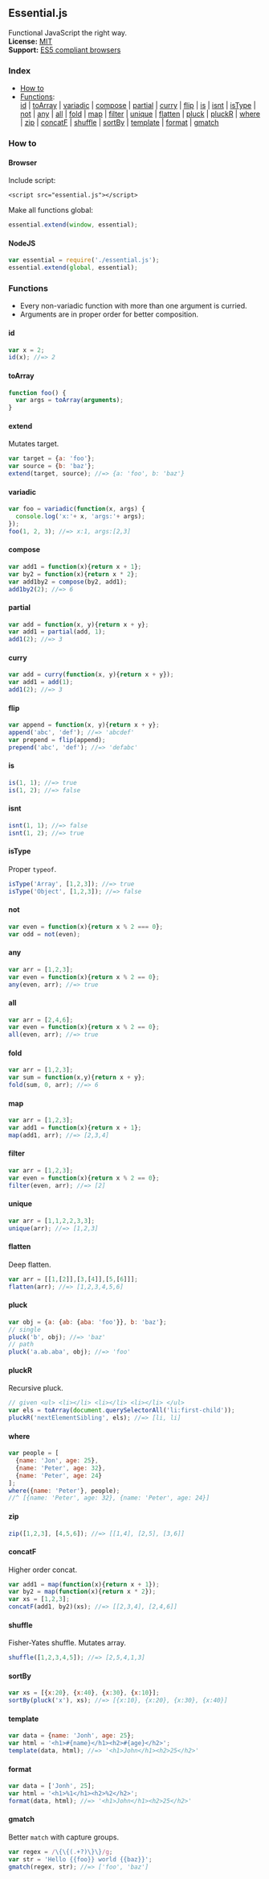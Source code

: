 ## Essential.js

Functional JavaScript the right way.  
**License:** [MIT](http://opensource.org/licenses/MIT)  
**Support:** [ES5 compliant browsers](http://kangax.github.io/es5-compat-table/)

### Index

- [How to](https://github.com/elclanrs/essential.js#how-to)
- [Functions](https://github.com/elclanrs/essential.js#functions):  
[id](https://github.com/elclanrs/essential.js#id) | 
[toArray](https://github.com/elclanrs/essential.js#toArray) | 
[variadic](https://github.com/elclanrs/essential.js#variadic) | 
[compose](https://github.com/elclanrs/essential.js#compose) | 
[partial](https://github.com/elclanrs/essential.js#partial) | 
[curry](https://github.com/elclanrs/essential.js#curry) | 
[flip](https://github.com/elclanrs/essential.js#flip) | 
[is](https://github.com/elclanrs/essential.js#is) | 
[isnt](https://github.com/elclanrs/essential.js#isnt) | 
[isType](https://github.com/elclanrs/essential.js#istype) | 
[not](https://github.com/elclanrs/essential.js#not) | 
[any](https://github.com/elclanrs/essential.js#any) | 
[all](https://github.com/elclanrs/essential.js#all) | 
[fold](https://github.com/elclanrs/essential.js#fold) | 
[map](https://github.com/elclanrs/essential.js#map) | 
[filter](https://github.com/elclanrs/essential.js#filter) | 
[unique](https://github.com/elclanrs/essential.js#unique) | 
[flatten](https://github.com/elclanrs/essential.js#flatten) | 
[pluck](https://github.com/elclanrs/essential.js#pluck) | 
[pluckR](https://github.com/elclanrs/essential.js#pluckr) | 
[where](https://github.com/elclanrs/essential.js#where) | 
[zip](https://github.com/elclanrs/essential.js#zip) | 
[concatF](https://github.com/elclanrs/essential.js#concatf) | 
[shuffle](https://github.com/elclanrs/essential.js#shuffle) | 
[sortBy](https://github.com/elclanrs/essential.js#sortbsortby) | 
[template](https://github.com/elclanrs/essential.js#template) | 
[format](https://github.com/elclanrs/essential.js#format) | 
[gmatch](https://github.com/elclanrs/essential.js#gmatch)

### How to

#### Browser
Include script:
```
<script src="essential.js"></script>
```
Make all functions global:
```javascript
essential.extend(window, essential);
```

#### NodeJS
```javascript
var essential = require('./essential.js');
essential.extend(global, essential);
```

### Functions

- Every non-variadic function with more than one argument is curried.
- Arguments are in proper order for better composition.

#### id
```javascript
var x = 2;
id(x); //=> 2
```

#### toArray
```javascript
function foo() {
  var args = toArray(arguments);
}
```

#### extend
Mutates target.
```javascript
var target = {a: 'foo'};
var source = {b: 'baz'};
extend(target, source); //=> {a: 'foo', b: 'baz'}
```

#### variadic
```javascript
var foo = variadic(function(x, args) {
  console.log('x:'+ x, 'args:'+ args);
});
foo(1, 2, 3); //=> x:1, args:[2,3]
```

#### compose
```javascript
var add1 = function(x){return x + 1};
var by2 = function(x){return x * 2};
var add1by2 = compose(by2, add1);
add1by2(2); //=> 6
```

#### partial
```javascript
var add = function(x, y){return x + y};
var add1 = partial(add, 1);
add1(2); //=> 3
```

#### curry
```javascript
var add = curry(function(x, y){return x + y});
var add1 = add(1);
add1(2); //=> 3
```

#### flip
```javascript
var append = function(x, y){return x + y};
append('abc', 'def'); //=> 'abcdef'
var prepend = flip(append);
prepend('abc', 'def'); //=> 'defabc'
```

#### is
```javascript
is(1, 1); //=> true
is(1, 2); //=> false
```

#### isnt
```javascript
isnt(1, 1); //=> false
isnt(1, 2); //=> true
```

#### isType
Proper `typeof`.
```javascript
isType('Array', [1,2,3]); //=> true
isType('Object', [1,2,3]); //=> false
```

#### not
```javascript
var even = function(x){return x % 2 === 0};
var odd = not(even);
```

#### any
```javascript
var arr = [1,2,3];
var even = function(x){return x % 2 == 0};
any(even, arr); //=> true
```

#### all
```javascript
var arr = [2,4,6];
var even = function(x){return x % 2 == 0};
all(even, arr); //=> true
```

#### fold
```javascript
var arr = [1,2,3];
var sum = function(x,y){return x + y};
fold(sum, 0, arr); //=> 6
```

#### map
```javascript
var arr = [1,2,3];
var add1 = function(x){return x + 1};
map(add1, arr); //=> [2,3,4]
```

#### filter
```javascript
var arr = [1,2,3];
var even = function(x){return x % 2 == 0};
filter(even, arr); //=> [2]
```

#### unique
```javascript
var arr = [1,1,2,2,3,3];
unique(arr); //=> [1,2,3]
```

#### flatten
Deep flatten.
```javascript
var arr = [[1,[2]],[3,[4]],[5,[6]]];
flatten(arr); //=> [1,2,3,4,5,6]
```

#### pluck
```javascript
var obj = {a: {ab: {aba: 'foo'}}, b: 'baz'};
// single
pluck('b', obj); //=> 'baz'
// path
pluck('a.ab.aba', obj); //=> 'foo'
```

#### pluckR
Recursive pluck.
```javascript
// given <ul> <li></li> <li></li> <li></li> </ul>
var els = toArray(document.querySelectorAll('li:first-child'));
pluckR('nextElementSibling', els); //=> [li, li]
```

#### where
```javascript
var people = [
  {name: 'Jon', age: 25},
  {name: 'Peter', age: 32},
  {name: 'Peter', age: 24}
];
where({name: 'Peter'}, people);
//^ [{name: 'Peter', age: 32}, {name: 'Peter', age: 24}]
```

#### zip
```javascript
zip([1,2,3], [4,5,6]); //=> [[1,4], [2,5], [3,6]]
```

#### concatF
Higher order concat.
```javascript
var add1 = map(function(x){return x + 1});
var by2 = map(function(x){return x * 2});
var xs = [1,2,3];
concatF(add1, by2)(xs); //=> [[2,3,4], [2,4,6]]
```

#### shuffle
Fisher-Yates shuffle. Mutates array.
```javascript
shuffle([1,2,3,4,5]); //=> [2,5,4,1,3]
```

#### sortBy
```javascript
var xs = [{x:20}, {x:40}, {x:30}, {x:10}];
sortBy(pluck('x'), xs); //=> [{x:10}, {x:20}, {x:30}, {x:40}]
```

#### template
```javascript
var data = {name: 'Jonh', age: 25};
var html = '<h1>#{name}</h1><h2>#{age}</h2>';
template(data, html); //=> '<h1>John</h1><h2>25</h2>'
```

#### format
```javascript
var data = ['Jonh', 25];
var html = '<h1>%1</h1><h2>%2</h2>';
format(data, html); //=> '<h1>John</h1><h2>25</h2>'
```

#### gmatch
Better `match` with capture groups.
```javascript
var regex = /\{\{(.+?)\}\}/g;
var str = 'Hello {{foo}} world {{baz}}';
gmatch(regex, str); //=> ['foo', 'baz']
```
